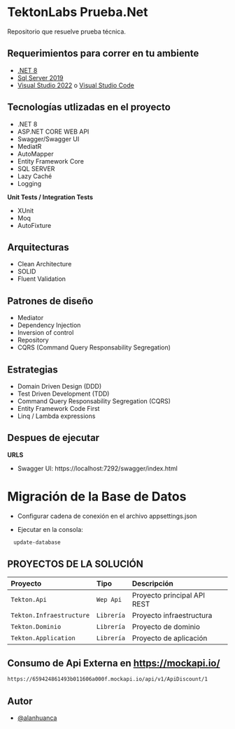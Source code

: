# TektonLabs Prueba.Net 

Repositorio que resuelve prueba técnica.

## Requerimientos para correr en tu ambiente
- [.NET 8](https://dotnet.microsoft.com/download/dotnet)
- [Sql Server 2019](https://www.microsoft.com/es-es/sql-server/sql-server-downloads)
- [Visual Studio 2022](https://visualstudio.microsoft.com/vs/community/) o [Visual Studio Code](https://code.visualstudio.com/)


## Tecnologías  utlizadas en el proyecto

- .NET 8
- ASP.NET CORE WEB API 
- Swagger/Swagger UI
- MediatR
- AutoMapper
- Entity Framework Core
- SQL SERVER
- Lazy Caché
- Logging

**Unit Tests / Integration Tests**

- XUnit
- Moq
- AutoFixture

## Arquitecturas

- Clean Architecture 
- SOLID
- Fluent Validation 

## Patrones de diseño

- Mediator
- Dependency Injection
- Inversion of control
- Repository
- CQRS (Command Query Responsability Segregation)

## Estrategias

- Domain Driven Design (DDD)
- Test Driven Development (TDD)
- Command Query Responsability Segregation (CQRS)  
- Entity Framework Code First
- Linq / Lambda expressions

## Despues de ejecutar

**URLS**

- Swagger UI: https://localhost:7292/swagger/index.html

# Migración de la Base de Datos
- Configurar cadena de conexión en el archivo appsettings.json 
 
- Ejecutar en la consola: 
```bash
  update-database
```
## PROYECTOS DE LA SOLUCIÓN
 

| Proyecto                 | Tipo       | Descripción                |
| :----------------------- | :--------- | :------------------------- |
| `Tekton.Api`             | `Wep Api`  | Proyecto principal API REST|
| `Tekton.Infraestructure` | `Librería` | Proyecto infraestructura   |
| `Tekton.Dominio`         | `Librería` | Proyecto de dominio        |
| `Tekton.Application`     | `Librería` | Proyecto de aplicación     |

## Consumo de Api Externa en https://mockapi.io/
```bash
https://659424861493b011606a000f.mockapi.io/api/v1/ApiDiscount/1
```

## Autor

- [@alanhuanca](https://www.github.com/alanhuanca)





